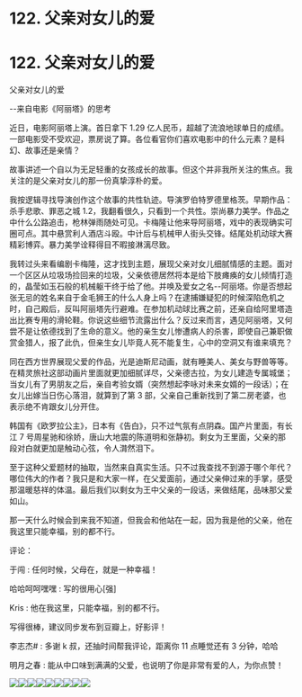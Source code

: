# 122\. 父亲对女儿的爱

# 122\. 父亲对女儿的爱

父亲对女儿的爱

--来自电影《阿丽塔》的思考

近日，电影阿丽塔上演。首日拿下 1.29 亿人民币，超越了流浪地球单日的成绩。一部电影受不受欢迎，票房说了算。各位看官你们喜欢电影中的什么元素？是科幻、故事还是亲情？

故事讲述一个自以为无足轻重的女孩成长的故事。但这个并非我所关注的焦点。我关注的是父亲对女儿的那一份真挚淳朴的爱。

我按逻辑寻找导演创作这个故事的共性轨迹。导演罗伯特罗德里格茨。早期作品：杀手悲歌、罪恶之城 1.2，我翻看很久，只看到一个共性。崇尚暴力美学。作品之中什么公路追击，枪林弹雨随处可见。卡梅隆让他来导阿丽塔，戏中的表现确实可圈可点。其中悬赏利人酒店斗殴。中计后与机械甲人街头交锋。结尾处机动球大赛精彩博弈。暴力美学诠释得目不暇接淋漓尽致。

我转过头来看编剧卡梅隆，这才找到主题，展现父亲对女儿细腻情感的主题。面对一个区区从垃圾场捡回来的垃圾，父亲依德居然将本是给下肢瘫痪的女儿倾情打造的，晶莹如玉石般的机械躯干终于给了他。并唤及爱女之名--阿丽塔。你是否想起张无忌的姓名来自于金毛狮王的什么人身上吗？在逮捕嫌疑犯的时候深陷危机之时，自己殿后，反叫阿丽塔先行避难。在参加机动球比赛之前，还亲自给阿里塔造出比赛专用的滑轮鞋。你说这些细节流露出什么？反过来而言，遇见阿丽塔，又何尝不是让依德找到了生命的意义。他的亲生女儿惨遭病人的杀害，即使自己兼职做赏金猎人，报了此仇，但亲生女儿毕竟人死不能复生，心中的空洞又有谁来填充？

同在西方世界展现父爱的作品，光是迪斯尼动画，就有睡美人、美女与野兽等等。在精灵旅社这部动画片里面就更加细腻详尽，父亲德古拉，为女儿建造专属城堡；当女儿有了男朋友之后，亲自考验女婿（突然想起李咏对未来女婿的一段话）；在女儿出嫁当日伤心落泪，就算到了第 3 部，父亲自己重新找到了第二房老婆，也表示绝不肯跟女儿分开住。

韩国有《欧罗拉公主》，日本有《告白》，只不过气氛有点阴森。国产片里面，有长江 7 号周星驰和徐娇，唐山大地震的陈道明和张静初。剩女为王里面，父亲的那段对白就更加是触动心弦，令人潸然泪下。

至于这种父爱题材的抽取，当然来自真实生活。只不过我查找不到源于哪个年代？哪位伟大的作者？我只是和大家一样，在父爱面前，通过父亲伸过来的手掌，感受那温暖慈祥的体温。最后我们以剩女为王中父亲的一段话，来做结尾，品味那父爱如山。

那一天什么时候会到来我不知道，但我会和他站在一起，因为我是他的父亲，他在我这里只能幸福，别的都不行。

评论：

于闯 : 任何时候，父母在，就是一种幸福！

哈哈呵呵嘿嘿 : 写的很用心[强]

Kris : 他在我这里，只能幸福，别的都不行。

写得很棒，建议同步发布到豆瓣上，好影评！

李志杰# : 多谢 k 叔，还抽时间帮我评论，距离你 11 点睡觉还有 3 分钟，哈哈

明月之春 : 能从中口味到满满的父爱，也说明了你是非常有爱的人，为你点赞！

![](img/FiAC7jBpZMtnJq0nX9I1BhhWYe64.png)![](img/Fi66TD5ILDfppoSmD_z1kt63gyDv.png)![](img/FuwlF1o4RxhqolR-sUM_1MyG5A4x.png)![](img/FhsIO8LDS_pXpEroeqjZeGR9yTYw.png)![](img/FvDKeTlJfgVC-gc5eAGWuY8K-LKO.png)![](img/FhhguRpEUdT72GplIQxK6GkZod5a.png)![](img/FuTCfg0w9ZGXDKbUjVk5bNsvMsz3.png)![](img/Fjga4p81ZO0A2isI6cvuCbT89QRk.png)![](img/FjoaO_ycnSXRBV81teHqUpIZTJdK.png)